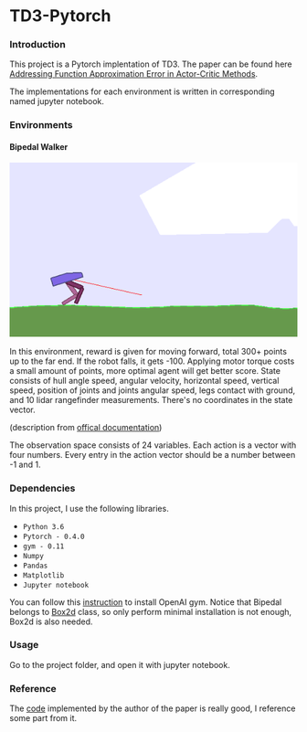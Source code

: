 # TD3-Pytorch

### Introduction

This project is a Pytorch implentation of TD3. The paper can be found here [Addressing Function Approximation Error in Actor-Critic Methods](https://arxiv.org/abs/1802.09477).

The implementations for each environment is written in corresponding named jupyter notebook.

### Environments

#### Bipedal Walker

![Agent](./img/agent.gif)

In this environment, reward is given for moving forward, total 300+ points up to the far end. If the robot falls, it gets -100. Applying motor torque costs a small amount of points, more optimal agent will get better score. State consists of hull angle speed, angular velocity, horizontal speed, vertical speed, position of joints and joints angular speed, legs contact with ground, and 10 lidar rangefinder measurements. There's no coordinates in the state vector.

(description from [offical documentation](https://gym.openai.com/envs/BipedalWalker-v2/))

The observation space consists of 24 variables. Each action is a vector with four numbers. Every entry in the action vector should be a number between -1 and 1.


### Dependencies

In this project, I use the following libraries.

- `Python 3.6`
- `Pytorch - 0.4.0`
- `gym - 0.11`
- `Numpy`
- `Pandas`
- `Matplotlib`
- `Jupyter notebook`

You can follow this [instruction](https://github.com/openai/gym#installation) to install OpenAI gym. Notice that Bipedal belongs to [Box2d](https://gym.openai.com/envs/#box2d) class, so only perform minimal installation is not enough, Box2d is also needed.

### Usage

Go to the project folder, and open it with jupyter notebook.

### Reference

The [code](https://github.com/sfujim/TD3) implemented by the author of the paper is really good, I reference some part from it.